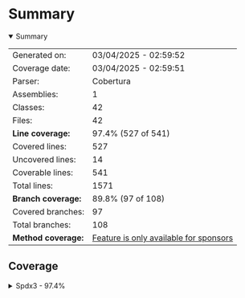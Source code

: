 # Summary
<details open><summary>Summary</summary>

|||
|:---|:---|
| Generated on: | 03/04/2025 - 02:59:52 |
| Coverage date: | 03/04/2025 - 02:59:51 |
| Parser: | Cobertura |
| Assemblies: | 1 |
| Classes: | 42 |
| Files: | 42 |
| **Line coverage:** | 97.4% (527 of 541) |
| Covered lines: | 527 |
| Uncovered lines: | 14 |
| Coverable lines: | 541 |
| Total lines: | 1571 |
| **Branch coverage:** | 89.8% (97 of 108) |
| Covered branches: | 97 |
| Total branches: | 108 |
| **Method coverage:** | [Feature is only available for sponsors](https://reportgenerator.io/pro) |

</details>

## Coverage
<details><summary>Spdx3 - 97.4%</summary>

|**Name**|**Line**|**Branch**|
|:---|---:|---:|
|**Spdx3**|**97.4%**|**89.8%**|
|Spdx3.Exceptions.Spdx3Exception|100%|100%|
|Spdx3.Exceptions.Spdx3ValidationException|100%||
|Spdx3.Model.BaseSpdxClass|100%|87.5%|
|Spdx3.Model.Core.Classes.Agent|100%||
|Spdx3.Model.Core.Classes.Annotation|100%||
|Spdx3.Model.Core.Classes.Artifact|100%||
|Spdx3.Model.Core.Classes.Bom|100%||
|Spdx3.Model.Core.Classes.Bundle|100%||
|Spdx3.Model.Core.Classes.CreationInfo|100%||
|Spdx3.Model.Core.Classes.DictionaryEntry|100%||
|Spdx3.Model.Core.Classes.Element|100%||
|Spdx3.Model.Core.Classes.ElementCollection|100%||
|Spdx3.Model.Core.Classes.ExternalIdentifier|100%||
|Spdx3.Model.Core.Classes.ExternalMap|100%||
|Spdx3.Model.Core.Classes.ExternalRef|100%||
|Spdx3.Model.Core.Classes.Hash|100%||
|Spdx3.Model.Core.Classes.IndividualElement|100%||
|Spdx3.Model.Core.Classes.IntegrityMethod|100%||
|Spdx3.Model.Core.Classes.LifecycleScopedRelationship|100%||
|Spdx3.Model.Core.Classes.NamespaceMap|100%||
|Spdx3.Model.Core.Classes.Organization|100%||
|Spdx3.Model.Core.Classes.PackageVerificationCode|100%||
|Spdx3.Model.Core.Classes.Person|100%||
|Spdx3.Model.Core.Classes.PositiveIntegerRange|95.4%|91.6%|
|Spdx3.Model.Core.Classes.Relationship|100%|100%|
|Spdx3.Model.Core.Classes.SoftwareAgent|100%||
|Spdx3.Model.Core.Classes.SpdxDocument|100%||
|Spdx3.Model.Core.Classes.Tool|100%||
|Spdx3.Model.Extension.Classes.CdxPropertiesExtension|100%|100%|
|Spdx3.Model.Extension.Classes.CdxPropertyEntry|100%||
|Spdx3.Model.Extension.Classes.Extension|100%||
|Spdx3.Model.SimpleLicensing.Classes.AnyLicenseInfo|100%||
|Spdx3.Model.Software.Classes.ContentIdentifier|100%||
|Spdx3.Model.Software.Classes.File|90.9%|83.3%|
|Spdx3.Model.Software.Classes.Package|100%||
|Spdx3.Model.Software.Classes.Sbom|100%||
|Spdx3.Model.Software.Classes.Snippet|85.7%|50%|
|Spdx3.Model.Software.Classes.SoftwareArtifact|100%||
|Spdx3.Serialization.SpdxObjectConverterFactory|100%||
|Spdx3.Serialization.SpdxObjectConvertor`1|94.6%|91.9%|
|Spdx3.Utility.SpdxIdFactory|100%||
|Spdx3.Utility.SpdxUtility|88.4%|75%|

</details>
